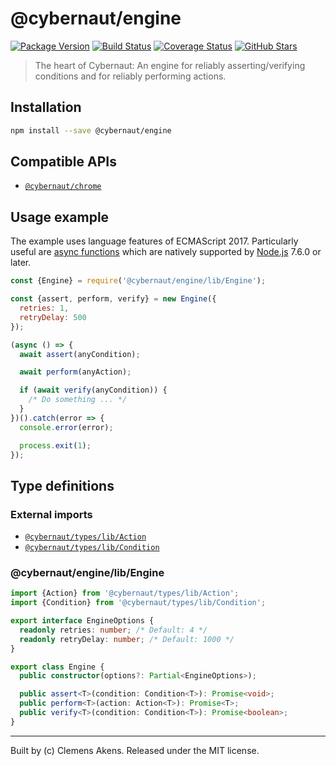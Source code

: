 # @cybernaut/engine

[![Package Version][badge-npm-image]][badge-npm-link]
[![Build Status][badge-travis-image]][badge-travis-link]
[![Coverage Status][badge-coveralls-image]][badge-coveralls-link]
[![GitHub Stars][badge-github-image]][badge-github-link]

> The heart of Cybernaut: An engine for reliably asserting/verifying conditions and for reliably performing actions.

## Installation

```sh
npm install --save @cybernaut/engine
```

## Compatible APIs

- [`@cybernaut/chrome`][package-chrome]

## Usage example

The example uses language features of ECMAScript 2017.
Particularly useful are [async functions][external-async-function] which are natively supported by [Node.js][external-nodejs] 7.6.0 or later.

```js
const {Engine} = require('@cybernaut/engine/lib/Engine');

const {assert, perform, verify} = new Engine({
  retries: 1,
  retryDelay: 500
});

(async () => {
  await assert(anyCondition);

  await perform(anyAction);

  if (await verify(anyCondition)) {
    /* Do something ... */
  }
})().catch(error => {
  console.error(error);

  process.exit(1);
});
```

## Type definitions

### External imports

- [`@cybernaut/types/lib/Action`][type-definition-action]
- [`@cybernaut/types/lib/Condition`][type-definition-condition]

### @cybernaut/engine/lib/Engine

```ts
import {Action} from '@cybernaut/types/lib/Action';
import {Condition} from '@cybernaut/types/lib/Condition';

export interface EngineOptions {
  readonly retries: number; /* Default: 4 */
  readonly retryDelay: number; /* Default: 1000 */
}

export class Engine {
  public constructor(options?: Partial<EngineOptions>);

  public assert<T>(condition: Condition<T>): Promise<void>;
  public perform<T>(action: Action<T>): Promise<T>;
  public verify<T>(condition: Condition<T>): Promise<boolean>;
}
```

---
Built by (c) Clemens Akens. Released under the MIT license.

[badge-npm-image]: https://img.shields.io/npm/v/@cybernaut/engine.svg
[badge-npm-link]: https://www.npmjs.com/package/@cybernaut/engine
[badge-travis-image]: https://travis-ci.org/clebert/cybernaut.svg?branch=master
[badge-travis-link]: https://travis-ci.org/clebert/cybernaut
[badge-coveralls-image]: https://coveralls.io/repos/github/clebert/cybernaut/badge.svg?branch=master
[badge-coveralls-link]: https://coveralls.io/github/clebert/cybernaut?branch=master
[badge-github-image]: https://img.shields.io/github/stars/clebert/cybernaut.svg?style=social&label=GitHub&style=plastic
[badge-github-link]: https://github.com/clebert/cybernaut

[package-chrome]: https://github.com/clebert/cybernaut/tree/master/@cybernaut/chrome

[type-definition-action]: https://github.com/clebert/cybernaut/tree/master/@cybernaut/types#cybernauttypeslibaction
[type-definition-condition]: https://github.com/clebert/cybernaut/tree/master/@cybernaut/types#cybernauttypeslibcondition

[external-async-function]: https://developer.mozilla.org/en-US/docs/Web/JavaScript/Reference/Statements/async_function
[external-nodejs]: https://nodejs.org/en/
